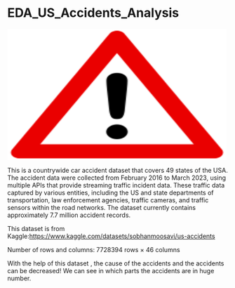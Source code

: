 # EDA_US_Accidents_Analysis

<a href="url"><img src="accident.png" align="center" height="300" width="500" ></a>



This is a countrywide car accident dataset that covers 49 states of the USA. The accident data were collected from February 2016 to March 2023, using multiple APIs that provide streaming traffic incident data. These traffic data captured by various entities, including the US and state departments of transportation, law enforcement agencies, traffic cameras, and traffic sensors within the road networks. The dataset currently contains approximately 7.7 million accident records.

This dataset is from Kaggle:https://www.kaggle.com/datasets/sobhanmoosavi/us-accidents

Number of rows and columns: 7728394 rows × 46 columns

With the help of this dataset , the cause of the accidents and the accidents can be decreased!
We can see in which parts the accidents are in huge number.
